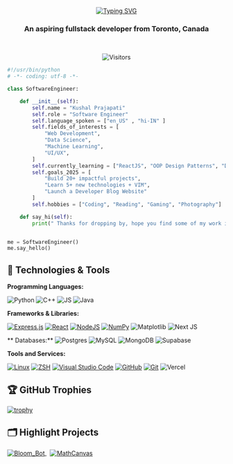 
<!-- ( <h1 align=center>Hello there 👋 , I'm Kushal Prajapati</h1>)-->
<div align="center">
    <a href="https://git.io/typing-svg">
        <img src="https://readme-typing-svg.demolab.com?font=Fira+Code&weight=600&size=30&pause=1000&center=true&vCenter=true&width=435&lines=Hello+there+%F0%9F%91%8B+;I'm+Kushal+Prajapati" alt="Typing SVG" />
    </a>
</div>




<h3 align=center> An aspiring fullstack developer from Toronto, Canada </h3><br>

<p align="center">
   <img src="https://api.visitorbadge.io/api/visitors?path=https%3A%2F%2Fgithub.com%2FKushalPraja%2FKushalPraja%2F&countColor=%23263759" alt="Visitors">
</p>


```python
#!/usr/bin/python
# -*- coding: utf-8 -*-

class SoftwareEngineer:

    def __init__(self):
        self.name = "Kushal Prajapati"
        self.role = "Software Engineer"
        self.language_spoken = ["en_US" , "hi-IN" ]
        self.fields_of_interests = [
            "Web Development",
            "Data Science",
            "Machine Learning",
            "UI/UX",
        ]
        self.currently_learning = ["ReactJS", "OOP Design Patterns", "Data Analysis with SQL"]
        self.goals_2025 = [
            "Build 20+ impactful projects",
            "Learn 5+ new technologies + VIM",
            "Launch a Developer Blog Website"
        ]
        self.hobbies = ["Coding", "Reading", "Gaming", "Photography"]

    def say_hi(self):
        print(" Thanks for dropping by, hope you find some of my work interesting! ")


me = SoftwareEngineer()
me.say_hello()
```


## 🔧 Technologies & Tools


**Programming Languages:**

![Python](https://img.shields.io/badge/Python-FFD43B?style=for-the-badge&logo=python&logoColor=blue)
![C++](https://img.shields.io/badge/C%2B%2B-00599C?style=for-the-badge&logo=c%2B%2B&logoColor=white)
![JS](https://img.shields.io/badge/JavaScript-323330?style=for-the-badge&logo=javascript&logoColor=F7DF1E)
![Java](https://img.shields.io/badge/OpenJDK-ED8B00?style=for-the-badge&logo=openjdk&logoColor=whit)

**Frameworks & Libraries:**

[![Express.js](https://img.shields.io/badge/Express%20js-000000?style=for-the-badge&logo=express&logoColor=white)](#)
[![React](https://img.shields.io/badge/React-20232A?style=for-the-badge&logo=react&logoColor=61DAFB)](#)
[![NodeJS](https://img.shields.io/badge/Node%20js-339933?style=for-the-badge&logo=nodedotjs&logoColor=white)](#)
[![NumPy](https://img.shields.io/badge/Numpy-777BB4?style=for-the-badge&logo=numpy&logoColor=white)](#)
![Matplotlib](https://img.shields.io/badge/Matplotlib-%23ffffff.svg?style=for-the-badge&logo=Matplotlib&logoColor=black)
![Next JS](https://img.shields.io/badge/Next-black?style=for-the-badge&logo=next.js&logoColor=white)


** Databases:**
![Postgres](https://img.shields.io/badge/postgres-%23316192.svg?style=for-the-badge&logo=postgresql&logoColor=white)
![MySQL](https://img.shields.io/badge/mysql-4479A1.svg?style=for-the-badge&logo=mysql&logoColor=white)
![MongoDB](https://img.shields.io/badge/MongoDB-%234ea94b.svg?style=for-the-badge&logo=mongodb&logoColor=white)
![Supabase](https://img.shields.io/badge/Supabase-3ECF8E?style=for-the-badge&logo=supabase&logoColor=white)


**Tools and Services:**

[![Linux](https://img.shields.io/badge/Linux-FCC624?style=for-the-badge&logo=linux&logoColor=black)](#)
[![ZSH](https://img.shields.io/badge/Zsh-F15A24?style=for-the-badge&logo=Zsh&logoColor=white)](#)
[![Visual Studio Code](https://img.shields.io/badge/VSCode-0078D4?style=for-the-badge&logo=visual%20studio%20code&logoColor=white)](#)
[![GitHub](https://img.shields.io/badge/GitHub-100000?style=for-the-badge&logo=github&logoColor=white)](#)
[![Git](https://img.shields.io/badge/GIT-E44C30?style=for-the-badge&logo=git&logoColor=white)](#)
![Vercel](https://img.shields.io/badge/vercel-%23000000.svg?style=for-the-badge&logo=vercel&logoColor=white)




<!-- ## &#x1f4c8; GitHub Stats

<a href="https://github.com/Zhenye-Na/Zhenye-Na">
  <img align="center" src="https://github-readme-stats.vercel.app/api/top-langs/?username=zhenye-na&hide=c%2B%2B,c,matlab,assembly&title_color=6aa6f8&text_color=8a919a&icon_color=6aa6f8&bg_color=22272e" alt="Zhenye's GitHub Stats" />
</a>

<a href="https://github.com/Zhenye-Na/Zhenye-Na">
  <img align="center" src="https://github-readme-stats.vercel.app/api?username=zhenye-na&show_icons=true&line_height=27&count_private=true&title_color=6aa6f8&text_color=8a919a&icon_color=6aa6f8&bg_color=22272e" alt="Zhenye's GitHub Stats" />
</a> -->

## 🏆 GitHub Trophies

[![trophy](https://github-profile-trophy.vercel.app/?username=KushalPraja&theme=nord&column=7)](https://github.com/ryo-ma/github-profile-trophy)

## 🗂️ Highlight Projects

<a href="https://github.com/KushalPraja/Bloom_Bot">
  <img align="center" src="https://github-readme-stats.vercel.app/api/pin/?username=KushalPraja&repo=Bloom_Bot&show_icons=true&line_height=27&title_color=6aa6f8&text_color=8a919a&icon_color=6aa6f8&bg_color=22272e" alt="Bloom_Bot"/>
</a>
&nbsp;
<a href="https://github.com/KushalPraja/MathCanvas">
  <img align="center" src="https://github-readme-stats.vercel.app/api/pin/?username=KushalPraja&repo=MathCanvas&show_icons=true&line_height=27&title_color=6aa6f8&text_color=8a919a&icon_color=6aa6f8&bg_color=22272e" alt="MathCanvas" />
</a>

<!-- ## 👨‍💻 This week, I spent my time on:
